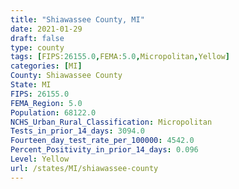 ```yaml
---
title: "Shiawassee County, MI"
date: 2021-01-29
draft: false
type: county
tags: [FIPS:26155.0,FEMA:5.0,Micropolitan,Yellow]
categories: [MI]
County: Shiawassee County
State: MI
FIPS: 26155.0
FEMA_Region: 5.0
Population: 68122.0
NCHS_Urban_Rural_Classification: Micropolitan
Tests_in_prior_14_days: 3094.0
Fourteen_day_test_rate_per_100000: 4542.0
Percent_Positivity_in_prior_14_days: 0.096
Level: Yellow
url: /states/MI/shiawassee-county
---
```



